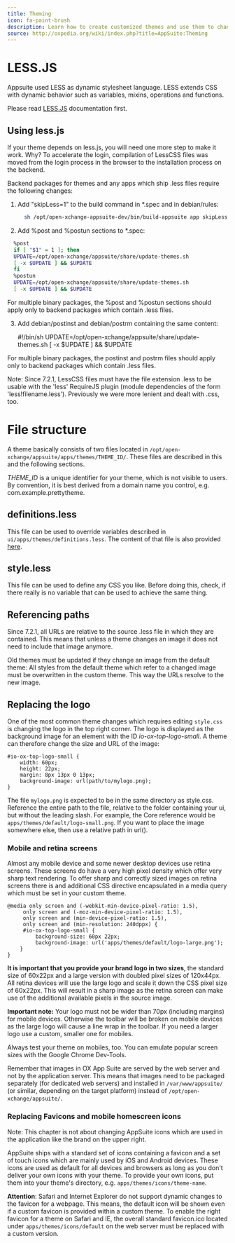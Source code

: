 ```yaml
---
title: Theming
icon: fa-paint-brush
description: Learn how to create customized themes and use them to change the look of you OX App Suite installation
source: http://oxpedia.org/wiki/index.php?title=AppSuite:Theming
---
```


<!-- TODO: improve comments in less files and link to them from here -->

# LESS.JS

Appsuite used LESS as dynamic stylesheet language. LESS extends CSS with dynamic behavior such as variables, mixins, operations and functions.

Please read [LESS.JS](http://lesscss.org/#docs) documentation first.

## Using less.js

If your theme depends on less.js, you will need one more step to make it work.
Why? To accelerate the login, compilation of LessCSS files was moved from the login process in the browser to the installation process on the backend.

Backend packages for themes and any apps which ship .less files require the following changes:

1. Add "skipLess=1" to the build command in \*.spec and in debian/rules:

   ```bash
     sh /opt/open-xchange-appsuite-dev/bin/build-appsuite app skipLess=1
   ```

2. Add %post and %postun sections to \*.spec:

```bash
  %post
  if [ "$1" = 1 ]; then
  UPDATE=/opt/open-xchange/appsuite/share/update-themes.sh
  [ -x $UPDATE ] && $UPDATE
  fi
  %postun
  UPDATE=/opt/open-xchange/appsuite/share/update-themes.sh
  [ -x $UPDATE ] && $UPDATE
```

For multiple binary packages, the %post and %postun sections should apply only to backend packages which contain .less files.

3. Add debian/postinst and debian/postrm containing the same content:

   \#!/bin/sh
   UPDATE=/opt/open-xchange/appsuite/share/update-themes.sh
   [ -x $UPDATE ] && $UPDATE

For multiple binary packages, the postinst and postrm files should apply only to backend packages which contain .less files.

Note: Since 7.2.1, LessCSS files must have the file extension .less to be usable with the 'less' RequireJS plugin (module dependencies of the form 'less!filename.less'). Previously we were more lenient and dealt with .css, too.

# File structure

A theme basically consists of two files located in `/opt/open-xchange/appsuite/apps/themes/THEME_ID/`. These files are described in this and the following sections.

_THEME_ID_ is a unique identifier for your theme, which is not visible to users. By convention, it is best derived from a domain name you control, e.g. com.example.prettytheme.

## definitions.less

This file can be used to override variables described in `ui/apps/themes/definitions.less`. The content of that file is also provided [here](theming/variables.html).

## style.less

This file can be used to define any CSS you like. Before doing this, check, if there really is no variable that can be used to achieve the same thing.

## Referencing paths

Since 7.2.1, all URLs are relative to the source .less file in which they are contained. This means that unless a theme changes an image it does not need to include that image anymore.

Old themes must be updated if they change an image from the default theme: All styles from the default theme which refer to a changed image must be overwritten in the custom theme. This way the URLs resolve to the new image.

## Replacing the logo

One of the most common theme changes which requires editing `style.css` is changing the logo in the top right corner. The logo is displayed as the background image for an element with the ID _io-ox-top-logo-small_. A theme can therefore change the size and URL of the image:

```
#io-ox-top-logo-small {
    width: 60px;
    height: 22px;
    margin: 8px 13px 0 13px;
    background-image: url(path/to/mylogo.png);
}
```

The file `mylogo.png` is expected to be in the same directory as style.css. Reference the entire path to the file, relative to the folder containing your ui, but without the leading slash. For example, the Core reference would be `apps/themes/default/logo-small.png`. If you want to place the image somewhere else, then use a relative path in url().

### Mobile and retina screens

Almost any mobile device and some newer desktop devices use retina screens. These screens do have a very high pixel density which offer very sharp text rendering. To offer sharp and correctly sized images on retina screens there is and additional CSS directive encapsulated in a media query which must be set in your custom theme.

```
@media only screen and (-webkit-min-device-pixel-ratio: 1.5),
     only screen and (-moz-min-device-pixel-ratio: 1.5),
     only screen and (min-device-pixel-ratio: 1.5),
     only screen and (min-resolution: 240dppx) {
     #io-ox-top-logo-small {
         background-size: 60px 22px;
         background-image: url('apps/themes/default/logo-large.png');
    }
}
```

**It is important that you provide your brand logo in two sizes**, the standard size of 60x22px and a large version with doubled pixel sizes of 120x44px. All retina devices will use the large logo and scale it down the CSS pixel size of 60x22px. This will result in a sharp image as the retina screen can make use of the additional available pixels in the source image.

**Important note:** Your logo must not be wider than 70px (including margins) for mobile devices. Otherwise the toolbar will be broken on mobile devices as the large logo will cause a line wrap in the toolbar. If you need a larger logo use a custom, smaller one for mobiles.

Always test your theme on mobiles, too. You can emulate popular screen sizes with the Google Chrome Dev-Tools.

Remember that images in OX App Suite are served by the web server and not by the application server. This means that images need to be packaged separately (for dedicated web servers) and installed in `/var/www/appsuite/` (or similar, depending on the target platform) instead of `/opt/open-xchange/appsuite/`.

### Replacing Favicons and mobile homescreen icons

Note: This chapter is not about changing AppSuite icons which are used in the application like the brand on the upper right.

AppSuite ships with a standard set of icons containing a favicon and a set of touch icons which are mainly used by iOS and Android devices. These icons are used as default for all devices and browsers as long as you don't deliver your own icons with your theme. To provide your own icons, put them into your theme's directory, e.g. `apps/themes/icons/theme-name`.

**Attention**: Safari and Internet Explorer do not support dynamic changes to the favicon for a webpage. This means, the default icon will be shown even if a custom favicon is provided within a custom theme. To enable the right favicon for a theme on Safari and IE, the overall standard favicon.ico located under `apps/themes/icons/default` on the web server must be replaced with a custom version.
